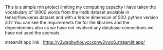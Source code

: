 This is a simple rnn project limiting my computing capacity i have taken the vocabulary of
10000 words from the imdb dataset avialable in tensorflow.keras.dataset and with a feture dimension of 500.
python version 3.12
You can see the requirements file for the libraries and the dependencies
also as we have not involved any database connections we have not used the secreats.

streamlit app link : https://y3waghwhouvccxpnw2vwo6.streamlit.app/

